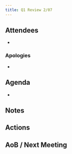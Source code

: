 ```yaml
---
title: Q1 Review 2/07
---
```


## Attendees
- 

### Apologies
- 

## Agenda
- 

## Notes

## Actions

## AoB / Next Meeting